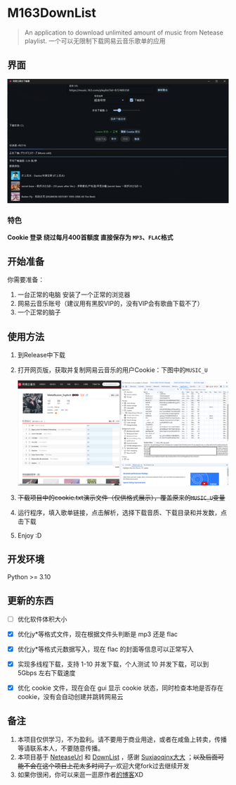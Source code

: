 # M163DownList


> An application to download unlimited amount of music from Netease playlist.
> 一个可以无限制下载网易云音乐歌单的应用


## 界面

![](assets/display.png)

### 特色

**Cookie 登录 绕过每月400首额度 直接保存为 `MP3`、`FLAC`格式**

## 开始准备

你需要准备：

1. 一台正常的电脑 安装了一个正常的浏览器
2. 网易云音乐账号（建议用有黑胶VIP的，没有VIP会有歌曲下载不了）
3. 一个正常的脑子

## 使用方法

1. 到Release中下载

2. 打开网页版，获取并复制网易云音乐的用户Cookie：下图中的`MUSIC_U`

   ![](assets/cookie.png)

3. ~~下载项目中的cookie.txt演示文件（仅供格式展示），覆盖原来的`MUSIC_U`变量~~

4. 运行程序，填入歌单链接，点击解析，选择下载音质、下载目录和并发数，点击下载

5. Enjoy :D

## 开发环境

Python >= 3.10

## 更新的东西

- [ ] 优化软件体积大小
- [x] 优化jy*等格式文件，现在根据文件头判断是 mp3 还是 flac
- [x] 优化jy*等格式元数据写入，现在 flac 的封面等信息可以正常写入
- [x] 实现多线程下载，支持 1-10 并发下载，个人测试 10 并发下载，可以到 5Gbps 左右下载速度
- [x] 优化 cookie 文件，现在会在 gui 显示 cookie 状态，同时检查本地是否存在 cookie，没有会自动创建并跳转网易云



## 备注

1. 本项目仅供学习，不为盈利。请不要用于商业用途，或者在咸鱼上转卖，传播等请联系本人，不要随意传播。
2. 本项目基于 [NeteaseUrl](https://github.com/Suxiaoqinx/Netease_url) 和 [DownList](https://github.com/xxxkjing/DownList) ，感谢 [Suxiaoqinx大大](https://github.com/Suxiaoqinx) ；~~以及后面可能不会在这个项目上花太多时间了，~~欢迎大佬fork过去继续开发
3. 如果你很闲，你可以来逛一逛原作者[的博客](https://xia.shfu.cn/)XD
